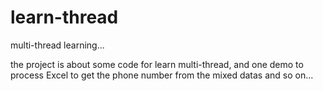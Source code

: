 # learn-thread
multi-thread learning...

the project is about some code for learn multi-thread, 
and one demo to process Excel to get the phone number from the mixed datas
and so on...

